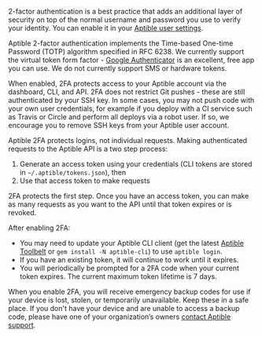 2-factor authentication is a best practice that adds an additional layer of security on top of the normal username and password you use to verify your identity. You can enable it in your [Aptible user settings](https://dashboard.aptible.com/settings/protected/admin).

Aptible 2-factor authentication implements the Time-based One-time Password (TOTP) algorithm specified in RFC 6238. We currently support the virtual token form factor - [Google Authenticator](https://support.google.com/accounts/answer/1066447?hl=en) is an excellent, free app you can use. We do not currently support SMS or hardware tokens.

When enabled, 2FA protects access to your Aptible account via the dashboard, CLI, and API. 2FA does not restrict Git pushes - these are still authenticated by your SSH key. In some cases, you may not push code with your own user credentials, for example if you deploy with a CI service such as Travis or Circle and perform all deploys via a robot user. If so, we encourage you to remove SSH keys from your Aptible user account.

Aptible 2FA protects logins, not individual requests. Making authenticated requests to the Aptible API is a two step process:

1. Generate an access token using your credentials (CLI tokens are stored in `~/.aptible/tokens.json`), then
2. Use that access token to make requests

2FA protects the first step. Once you have an access token, you can make as many requests as you want to the API until that token expires or is revoked. 

After enabling 2FA:

- You may need to update your Aptible CLI client (get the latest [Aptible Toolbelt](/toolbelt) or `gem install -N aptible-cli`) to use `aptible login`.
- If you have an existing token, it will continue to work until it expires.
- You will periodically be prompted for a 2FA code when your current token expires. The current maximum token lifetime is 7 days.

When you enable 2FA, you will receive emergency backup codes for use if your device is lost, stolen, or temporarily unavailable. Keep these in a safe place. If you don't have your device and are unable to access a backup code, please have one of your organization’s owners [contact Aptible support](http://contact.aptible.com).
